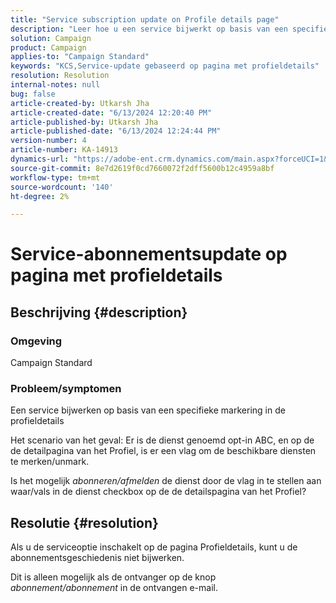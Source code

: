 ```yaml
---
title: "Service subscription update on Profile details page"
description: "Leer hoe u een service bijwerkt op basis van een specifieke markering in Profielgegevens in Adobe Campaign Standard."
solution: Campaign
product: Campaign
applies-to: "Campaign Standard"
keywords: "KCS,Service-update gebaseerd op pagina met profieldetails"
resolution: Resolution
internal-notes: null
bug: false
article-created-by: Utkarsh Jha
article-created-date: "6/13/2024 12:20:40 PM"
article-published-by: Utkarsh Jha
article-published-date: "6/13/2024 12:24:44 PM"
version-number: 4
article-number: KA-14913
dynamics-url: "https://adobe-ent.crm.dynamics.com/main.aspx?forceUCI=1&pagetype=entityrecord&etn=knowledgearticle&id=0be7f855-7f29-ef11-840a-00224808decd"
source-git-commit: 8e7d2619f0cd7660072f2dff5600b12c4959a8bf
workflow-type: tm+mt
source-wordcount: '140'
ht-degree: 2%

---
```


# Service-abonnementsupdate op pagina met profieldetails

## Beschrijving {#description}


### Omgeving

Campaign Standard

### Probleem/symptomen

Een service bijwerken op basis van een specifieke markering in de profieldetails



Het scenario van het geval: Er is de dienst genoemd opt-in ABC, en op de de detailpagina van het Profiel, is er een vlag om de beschikbare diensten te merken/unmark.

Is het mogelijk *abonneren/afmelden* de dienst door de vlag in te stellen aan waar/vals in de dienst checkbox op de de detailspagina van het Profiel?
















## Resolutie {#resolution}


Als u de serviceoptie inschakelt op de pagina Profieldetails, kunt u de abonnementsgeschiedenis niet bijwerken.

Dit is alleen mogelijk als de ontvanger op de knop *abonnement/abonnement* in de ontvangen e-mail.

